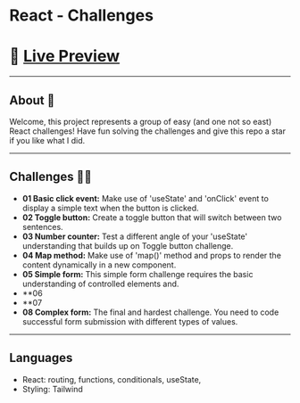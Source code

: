 # React - Challenges

# 🔗 [Live Preview](https://jovial-lily-69ec10.netlify.app/)

<!-- ![Design preview](./public/preview.gif) -->

---

## About 👋

Welcome, this project represents a group of easy (and one not so east) React challenges! Have fun solving the challenges and give this repo a star if you like what I did.

---

## Challenges 👨‍💻

- **01 Basic click event:** Make use of 'useState' and 'onClick' event to display a simple text when the button is clicked.
- **02 Toggle button:** Create a toggle button that will switch between two sentences.
- **03 Number counter:** Test a different angle of your 'useState' understanding that builds up on Toggle button challenge.
- **04 Map method:** Make use of 'map()' method and props to render the content dynamically in a new component.
- **05 Simple form:** This simple form challenge requires the basic understanding of controlled elements and.
- **06
- **07
- **08 Complex form:** The final and hardest challenge. You need to code successful form submission with different types of values.

---

## Languages

- React: routing, functions, conditionals, useState,
- Styling: Tailwind
